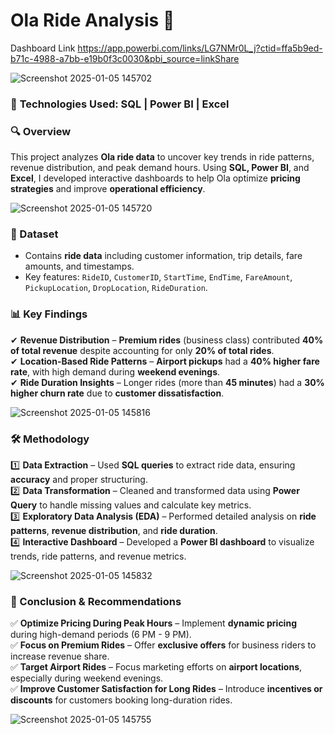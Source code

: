 # **Ola Ride Analysis 🚖**  


Dashboard Link
https://app.powerbi.com/links/LG7NMr0L_j?ctid=ffa5b9ed-b71c-4988-a7bb-e19b0f3c0030&pbi_source=linkShare

![Screenshot 2025-01-05 145702](https://github.com/user-attachments/assets/9d755d69-436e-4a32-90e1-ffa263bc7628)

### 🚀 **Technologies Used:** SQL | Power BI | Excel  

### **🔍 Overview**  
This project analyzes **Ola ride data** to uncover key trends in ride patterns, revenue distribution, and peak demand hours. Using **SQL, Power BI**, and **Excel**, I developed interactive dashboards to help Ola optimize **pricing strategies** and improve **operational efficiency**.  

![Screenshot 2025-01-05 145720](https://github.com/user-attachments/assets/df410647-7d58-4528-80ec-00ca0cd96195)

### **📂 Dataset**  
- Contains **ride data** including customer information, trip details, fare amounts, and timestamps.  
- Key features: `RideID`, `CustomerID`, `StartTime`, `EndTime`, `FareAmount`, `PickupLocation`, `DropLocation`, `RideDuration`.  

### **📊 Key Findings**  
✔ **Revenue Distribution** – **Premium rides** (business class) contributed **40% of total revenue** despite accounting for only **20% of total rides**.  
✔ **Location-Based Ride Patterns** – **Airport pickups** had a **40% higher fare rate**, with high demand during **weekend evenings**.  
✔ **Ride Duration Insights** – Longer rides (more than **45 minutes**) had a **30% higher churn rate** due to **customer dissatisfaction**.  

![Screenshot 2025-01-05 145816](https://github.com/user-attachments/assets/3918351f-f7cc-495b-bd0e-985b81cd6144)

### **🛠 Methodology**  
1️⃣ **Data Extraction** – Used **SQL queries** to extract ride data, ensuring **accuracy** and proper structuring.  
2️⃣ **Data Transformation** – Cleaned and transformed data using **Power Query** to handle missing values and calculate key metrics.  
3️⃣ **Exploratory Data Analysis (EDA)** – Performed detailed analysis on **ride patterns**, **revenue distribution**, and **ride duration**.  
4️⃣ **Interactive Dashboard** – Developed a **Power BI dashboard** to visualize trends, ride patterns, and revenue metrics.  

![Screenshot 2025-01-05 145832](https://github.com/user-attachments/assets/ee7655e1-5a5b-47ea-b3fe-b5a0ecd0945a)


### **📌 Conclusion & Recommendations**  
✅ **Optimize Pricing During Peak Hours** – Implement **dynamic pricing** during high-demand periods (6 PM - 9 PM).  
✅ **Focus on Premium Rides** – Offer **exclusive offers** for business riders to increase revenue share.  
✅ **Target Airport Rides** – Focus marketing efforts on **airport locations**, especially during weekend evenings.  
✅ **Improve Customer Satisfaction for Long Rides** – Introduce **incentives or discounts** for customers booking long-duration rides.  

![Screenshot 2025-01-05 145755](https://github.com/user-attachments/assets/00bad880-aa7c-41c0-a9ab-dcf8f4ab18d5)
